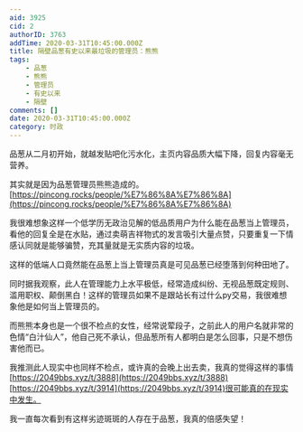 ```yaml
---
aid: 3925
cid: 2
authorID: 3763
addTime: 2020-03-31T10:45:00.000Z
title: 隔壁品葱有史以来最垃圾的管理员：熊熊
tags:
    - 品葱
    - 熊熊
    - 管理员
    - 有史以来
    - 隔壁
comments: []
date: 2020-03-31T10:45:00.000Z
category: 时政
---
```


品葱从二月初开始，就越发贴吧化污水化，主页内容品质大幅下降，回复内容毫无营养。

其实就是因为品葱管理员熊熊造成的。 [https://pincong.rocks/people/%E7%86%8A%E7%86%8A](https://pincong.rocks/people/%E7%86%8A%E7%86%8A)

我很难想象这样一个低学历无政治见解的低品质用户为什么能在品葱当上管理员，看他的回复全是在水贴，通过卖萌吉祥物式的发言吸引大量点赞，只要重复一下情感认同就是能够骗赞，充其量就是无实质内容的垃圾。

这样的低端人口竟然能在品葱上当上管理员真是可见品葱已经堕落到何种田地了。

同时据我观察，此人在管理能力上水平极低，经常造成纠纷、无视品葱既定规则、滥用职权、颠倒黑白！这样的管理员如果不是跟站长有过什么py交易，我很难想象他是如何当上管理员的。

而熊熊本身也是一个很不检点的女性，经常说荤段子，之前此人的用户名就非常的色情“白汁仙人”，他自己死不承认，但品葱所有人都明白是怎么回事，只是不想伤害他而已。

我推测此人现实中也同样不检点，或许真的会晚上出去卖，我真的觉得这样的事情[https://2049bbs.xyz/t/3888](https://2049bbs.xyz/t/3888) [https://2049bbs.xyz/t/3914](https://2049bbs.xyz/t/3914)很可能真的在现实中发生。

我一直每次看到有这样劣迹斑斑的人存在于品葱，我真的倍感失望！
